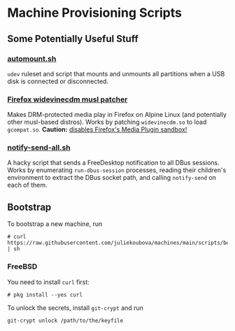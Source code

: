 # Machine Provisioning Scripts

## Some Potentially Useful Stuff

### [automount.sh](https://github.com/juliekoubova/machines/tree/main/roles/automount/files)
`udev` ruleset and script that mounts and unmounts all partitions when a USB disk is connected or disconnected. 

### [Firefox widevinecdm musl patcher](https://github.com/juliekoubova/machines/blob/main/roles/firefox/files/firefox)
Makes DRM-protected media play in Firefox on Alpine Linux (and potentially other musl-based distros). 
Works by patching  `widevinecdm.so` to load `gcompat.so`. **Caution:** [disables Firefox's Media Plugin sandbox!](https://wiki.mozilla.org/Security/Sandbox#Gecko_Media_Plugin_.28GMP.29)

### [notify-send-all.sh](https://github.com/juliekoubova/machines/blob/main/roles/sway-desktop/files/notify-send-all.sh)
A hacky script that sends a FreeDesktop notification to all DBus sessions. Works by enumerating `run-dbus-session` processes, 
reading their children's environment to extract the DBus socket path, and calling `notify-send` on each of them.

## Bootstrap
To bootstrap a new machine, run
```shell
# curl https://raw.githubusercontent.com/juliekoubova/machines/main/scripts/bootstrap | sh
```

### FreeBSD
You need to install `curl` first:
```shell
# pkg install --yes curl
```

To unlock the secrets, install `git-crypt` and run
```shell
git-crypt unlock /path/to/the/keyfile
```
